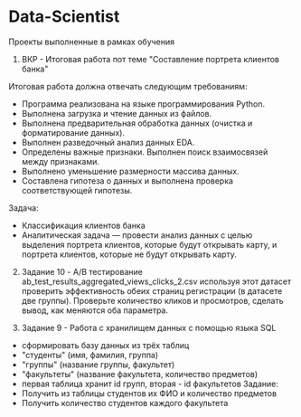 # Data-Scientist
Проекты выполненные в рамках обучения 

1. ВКР - Итоговая работа пот теме "Составление портрета клиентов банка"

Итоговая работа должна отвечать следующим требованиям:
*	Программа реализована на языке программирования Python.
*	Выполнена загрузка и чтение данных из файлов.
*	Выполнена предварительная обработка данных (очистка и форматирование данных).
*	Выполнен разведочный анализ данных EDA.
*	Определены важные признаки. Выполнен поиск взаимосвязей между признаками.
*	Выполнено уменьшение размерности массива данных.
*	Составлена гипотеза о данных и выполнена проверка соответствующей гипотезы.

Задача:
* Классификация клиентов банка
* Аналитическая задача — провести анализ данных с целью выделения портрета клиентов, которые будут открывать карту, и портрета клиентов, которые не будут открывать карту.

2. Задание 10 - A/B тестирование
ab_test_results_aggregated_views_clicks_2.csv
используя этот датасет проверить эффективность обеих страниц регистрации (в датасете две группы). Проверьте количество кликов и просмотров, сделать вывод, как меняются оба параметра.


3. Задание 9 - Работа с хранилищем данных с помощью языка SQL
* сформировать базу данных из трёх таблиц 
* "студенты" (имя, фамилия, группа)
* "группы" (название группы, факультет)
* "факультеты" (название факультета, количество предметов)
* первая таблица  хранит id групп, вторая - id факультетов
Задание: 
* Получить из таблицы студентов их ФИО и количество предметов
* Получить количество студентов каждого факультета
